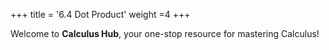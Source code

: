 +++
title = '6.4 Dot Product'
weight =4
+++


Welcome to **Calculus Hub**, your one-stop resource for mastering Calculus!
